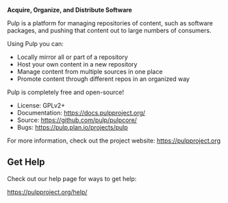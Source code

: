 
**Acquire, Organize, and Distribute Software**

Pulp is a platform for managing repositories of content, such as software
packages, and pushing that content out to large numbers of consumers.

Using Pulp you can:
- Locally mirror all or part of a repository
- Host your own content in a new repository
- Manage content from multiple sources in one place
- Promote content through different repos in an organized way

Pulp is completely free and open-source!
- License: GPLv2+
- Documentation: https://docs.pulpproject.org/
- Source: https://github.com/pulp/pulpcore/
- Bugs: https://pulp.plan.io/projects/pulp

For more information, check out the project website: https://pulpproject.org

Get Help
--------

Check out our help page for ways to get help:

https://pulpproject.org/help/
